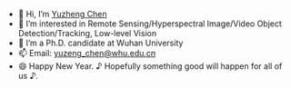 - 👋 Hi, I’m [Yuzheng Chen]('https://yzcu.github.io/') 
- 👀 I’m interested in Remote Sensing/Hyperspectral Image/Video Object Detection/Tracking, Low-level Vision
- 💞️ I’m a Ph.D. candidate at Wuhan University
- 📫 Email: yuzeng_chen@whu.edu.cn
- 😄 Happy New Year.  ♪ Hopefully something good will happen for all of us ♪. 

<!---
YZCU/YZCU is a ✨ special ✨ repository because its `README.md` (this file) appears on your GitHub profile.
You can click the Preview link to take a look at your changes.
--->
